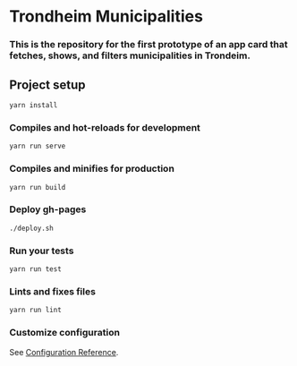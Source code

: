 # Trondheim Municipalities

### This is the repository for the first prototype of an app card that fetches, shows, and filters municipalities in Trondeim.

## Project setup

```
yarn install
```

### Compiles and hot-reloads for development

```
yarn run serve
```

### Compiles and minifies for production

```
yarn run build
```

### Deploy gh-pages

```
./deploy.sh
```

### Run your tests

```
yarn run test
```

### Lints and fixes files

```
yarn run lint
```

### Customize configuration

See [Configuration Reference](https://cli.vuejs.org/config/).
